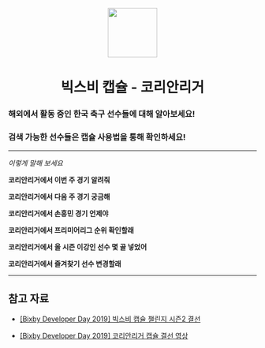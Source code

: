 <p align="center">
  <img width="100" height="100" src="https://i.imgur.com/G3DpBa2.png">
</p>
<h1 align="center">빅스비 캡슐 - 코리안리거</h1>

### 해외에서 활동 중인 한국 축구 선수들에 대해 알아보세요!

### 검색 가능한 선수들은 캡슐 사용법을 통해 확인하세요!

---

_이렇게 말해 보세요_

**코리안리거에서 이번 주 경기 알려줘**

**코리안리거에서 다음 주 경기 궁금해**

**코리안리거에서 손흥민 경기 언제야**

**코리안리거에서 프리미어리그 순위 확인할래**

**코리안리거에서 올 시즌 이강인 선수 몇 골 넣었어**

**코리안리거에서 즐겨찾기 선수 변경할래**

---

## 참고 자료

- [[Bixby Developer Day 2019] 빅스비 캡슐 챌린지 시즌2 결선](https://bixby.developer.samsung.com/newsroom/ko-kr/%ED%96%89%EC%82%AC-%ED%9B%84%EA%B8%B0-%EB%B9%85%EC%8A%A4%EB%B9%84-%EC%BA%A1%EC%8A%90-%EC%B1%8C%EB%A6%B0%EC%A7%80-%EC%8B%9C%EC%A6%8C2%EC%9D%98-%EC%97%B4%EA%B8%B0%EC%99%80-%EA%B2%B0%EC%84%A0-%ED%98%84%EC%9E%A5%EC%9D%84-%ED%99%95%EC%9D%B8%ED%95%B4%EB%B3%B4%EC%84%B8%EC%9A%94)

- [[Bixby Developer Day 2019] 코리안리거 캡슐 결선 영상](https://youtu.be/Mi3lIlnKjoE?t=3320)
